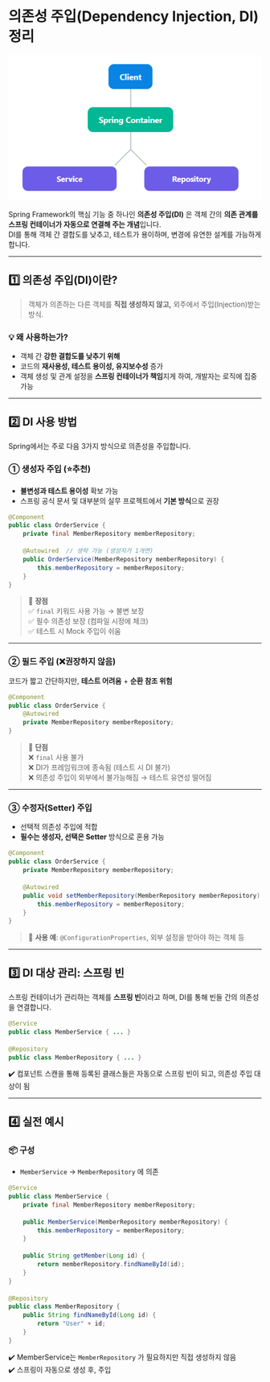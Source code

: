 # 의존성 주입(Dependency Injection, DI) 정리
![DI main image](../images/dependency-injection.png)

Spring Framework의 핵심 기능 중 하나인 **의존성 주입(DI)** 은 객체 간의 **의존 관계를 스프링 컨테이너가 자동으로 연결해 주는 개념**입니다.  
DI를 통해 객체 간 결합도를 낮추고, 테스트가 용이하며, 변경에 유연한 설계를 가능하게 합니다.

---

## 1️⃣ 의존성 주입(DI)이란?
> 객체가 의존하는 다른 객체를 **직접 생성하지 않고,** 외주에서 주입(Injection)받는 방식.

### 💡 왜 사용하는가?
- 객체 간 **강한 결합도를 낮추기 위해**
- 코드의 **재사용성, 테스트 용이성, 유지보수성** 증가
- 객체 생성 및 관계 설정을 **스프링 컨테이너가 책임**지게 하여, 개발자는 로직에 집중 가능

---

## 2️⃣ DI 사용 방법
Spring에서는 주로 다음 3가지 방식으로 의존성을 주입합니다.

### ① 생성자 주입 (⭐추천)
- **불변성과 테스트 용이성** 확보 가능
- 스프링 공식 문서 및 대부분의 실무 프로젝트에서 **기본 방식**으로 권장

```java
@Component
public class OrderService {
    private final MemberRepository memberRepository;

    @Autowired  // 생략 가능 (생성자가 1개면)
    public OrderService(MemberRepository memberRepository) {
        this.memberRepository = memberRepository;
    }
}
```

> 📌 **장점**  
✅ `final` 키워드 사용 가능 → 불변 보장  
✅ 필수 의존성 보장 (컴파일 시정에 체크)  
✅ 테스트 시 Mock 주입이 쉬움

---

### ② 필드 주입 (❌권장하지 않음)
코드가 짧고 간단하지만, **테스트 어려움** + **순환 참조 위험**
```java
@Component
public class OrderService {
    @Autowired
    private MemberRepository memberRepository;
}
```
> 📌 **단점**  
❌ `final` 사용 불가  
❌ DI가 프레임워크에 종속됨 (테스트 시 DI 불가)  
❌ 의존성 주입이 외부에서 불가능해짐 → 테스트 유연성 떨어짐

---

### ③ 수정자(Setter) 주입
- 선택적 의존성 주입에 적합
- **필수는 생성자, 선택은 Setter** 방식으로 혼용 가능
```java
@Component
public class OrderService {
    private MemberRepository memberRepository;

    @Autowired
    public void setMemberRepository(MemberRepository memberRepository) {
        this.memberRepository = memberRepository;
    }
}
```
> 🧐 **사용 예**: `@ConfigurationProperties`, 외부 설정을 받아야 하는 객체 등

---

## 3️⃣ DI 대상 관리: 스프링 빈
스프링 컨테이너가 관리하는 객체를 **스프링 빈**이라고 하며, DI를 통해 빈들 간의 의존성을 연결합니다.
```java
@Service
public class MemberService { ... }

@Repository
public class MemberRepository { ... }
```
✔️ 컴포넌트 스캔을 통해 등록된 클래스들은 자동으로 스프링 빈이 되고, 의존성 주입 대상이 됨

---

## 4️⃣ 실전 예시
### 📦 구성
- `MemberService` → `MemberRepository` 에 의존
```java
@Service
public class MemberService {
    private final MemberRepository memberRepository;

    public MemberService(MemberRepository memberRepository) {
        this.memberRepository = memberRepository;
    }

    public String getMember(Long id) {
        return memberRepository.findNameById(id);
    }
}

@Repository
public class MemberRepository {
    public String findNameById(Long id) {
        return "User" + id;
    }
}
```
✔️ MemberService는 `MemberRepository` 가 필요하지만 직접 생성하지 않음  
✔️ 스프링이 자동으로 생성 후, 주입
